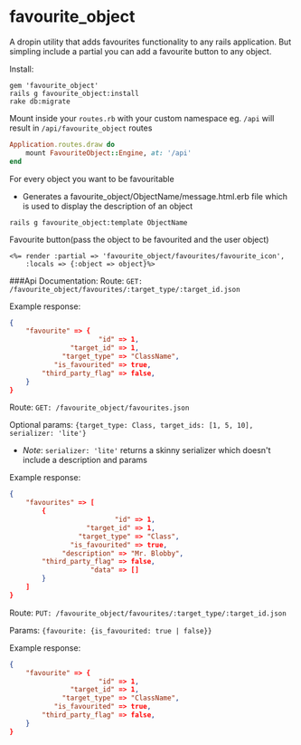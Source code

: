 favourite_object
================
A dropin utility that adds favourites functionality to any rails application. But simpling include a partial you can add a favourite button to any object.


Install:
```
gem 'favourite_object'
rails g favourite_object:install
rake db:migrate
```
Mount inside your `routes.rb` with your custom namespace eg. `/api` will result in `/api/favourite_object` routes
```ruby
Application.routes.draw do
	mount FavouriteObject::Engine, at: '/api'
end
```

For every object you want to be favouritable
- Generates a favourite_object/ObjectName/message.html.erb file which is used to display the description of an object
```
rails g favourite_object:template ObjectName
```

Favourite button(pass the object to be favourited and the user object)
```
<%= render :partial => 'favourite_object/favourites/favourite_icon',
	:locals => {:object => object}%>
```

###Api Documentation:
Route: `GET: /favourite_object/favourites/:target_type/:target_id.json`

Example response:
```json
{
    "favourite" => {
                      "id" => 1,
               "target_id" => 1,
             "target_type" => "ClassName",
           "is_favourited" => true,
        "third_party_flag" => false,
    }
}
```

Route: `GET: /favourite_object/favourites.json`

Optional params: `{target_type: Class, target_ids: [1, 5, 10], serializer: 'lite'}`

- *Note*: `serializer: 'lite'` returns a skinny serializer which doesn't include a description and params

Example response:
```json
{
    "favourites" => [
        {
                          "id" => 1,
                   "target_id" => 1,
                 "target_type" => "Class",
               "is_favourited" => true,
	         "description" => "Mr. Blobby",
	    "third_party_flag" => false,
	                "data" => []
        }
    ]
}
```

Route: `PUT: /favourite_object/favourites/:target_type/:target_id.json`

Params: `{favourite: {is_favourited: true | false}}`

Example response:
```json
{
    "favourite" => {
                      "id" => 1,
               "target_id" => 1,
             "target_type" => "ClassName",
           "is_favourited" => true,
        "third_party_flag" => false,
    }
}
```
